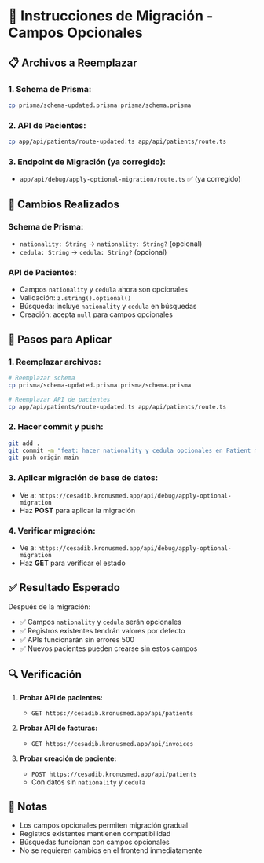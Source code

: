 # 🚀 Instrucciones de Migración - Campos Opcionales

## 📋 Archivos a Reemplazar

### 1. **Schema de Prisma:**
```bash
cp prisma/schema-updated.prisma prisma/schema.prisma
```

### 2. **API de Pacientes:**
```bash
cp app/api/patients/route-updated.ts app/api/patients/route.ts
```

### 3. **Endpoint de Migración (ya corregido):**
- `app/api/debug/apply-optional-migration/route.ts` ✅ (ya corregido)

## 🔧 Cambios Realizados

### Schema de Prisma:
- `nationality: String` → `nationality: String?` (opcional)
- `cedula: String` → `cedula: String?` (opcional)

### API de Pacientes:
- Campos `nationality` y `cedula` ahora son opcionales
- Validación: `z.string().optional()`
- Búsqueda: incluye `nationality` y `cedula` en búsquedas
- Creación: acepta `null` para campos opcionales

## 🚀 Pasos para Aplicar

### 1. **Reemplazar archivos:**
```bash
# Reemplazar schema
cp prisma/schema-updated.prisma prisma/schema.prisma

# Reemplazar API de pacientes  
cp app/api/patients/route-updated.ts app/api/patients/route.ts
```

### 2. **Hacer commit y push:**
```bash
git add .
git commit -m "feat: hacer nationality y cedula opcionales en Patient model"
git push origin main
```

### 3. **Aplicar migración de base de datos:**
- Ve a: `https://cesadib.kronusmed.app/api/debug/apply-optional-migration`
- Haz **POST** para aplicar la migración

### 4. **Verificar migración:**
- Ve a: `https://cesadib.kronusmed.app/api/debug/apply-optional-migration`
- Haz **GET** para verificar el estado

## ✅ Resultado Esperado

Después de la migración:
- ✅ Campos `nationality` y `cedula` serán opcionales
- ✅ Registros existentes tendrán valores por defecto
- ✅ APIs funcionarán sin errores 500
- ✅ Nuevos pacientes pueden crearse sin estos campos

## 🔍 Verificación

1. **Probar API de pacientes:**
   - `GET https://cesadib.kronusmed.app/api/patients`

2. **Probar API de facturas:**
   - `GET https://cesadib.kronusmed.app/api/invoices`

3. **Probar creación de paciente:**
   - `POST https://cesadib.kronusmed.app/api/patients`
   - Con datos sin `nationality` y `cedula`

## 📝 Notas

- Los campos opcionales permiten migración gradual
- Registros existentes mantienen compatibilidad
- Búsquedas funcionan con campos opcionales
- No se requieren cambios en el frontend inmediatamente
